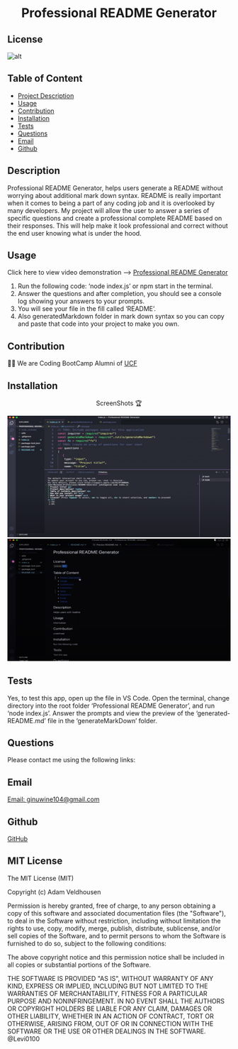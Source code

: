 <h1 align="center"> Professional README Generator </h1>
        
 ## License

![alt](https://img.shields.io/badge/License-MIT-blue)
          
## Table of Content
- [Project Description](#h2-iddescriptiondescriptionh2)
- [Usage](#Usage)
- [Contribution](#Contribution)
- [Installation](#Installation)
- [Tests](#Tests)
- [Questions](#Questions)
- [Email](#Email)
- [Github](#Github)

## Description
Professional README Generator,  helps users generate a README without worrying about additional mark down syntax.
README is really important when it comes to being a part of any coding job and it is overlooked by many developers.
My project will allow the user to answer a series of specific questions and create a professional complete README based on their responses. This will help make it look professional and correct without the end user knowing what is under the hood. 


## Usage  
Click here to view video demonstration --> [Professional README Generator](https://drive.google.com/file/d/1TmM82sxv8Lx4D0sMvx9_O2VCtTFEc_h8/view?usp=sharing)
1. Run the following code: ‘node index.js’ or npm start in the terminal. 
2. Answer the questions and after completion, you should see a console log showing your answers to your prompts. 
3. You will see your file in the fill called ‘README’. 
4. Also generatedMarkdown folder in mark down syntax so you can copy and paste that code into your project to make you own.


## Contribution
👨‍💻 We are Coding BootCamp Alumni of [UCF](https://www.ucf.edu/students/) 

## Installation

<p align="center">ScreenShots 🏆</p>

![Photo1](./images/Node%20ReadMe%20Generator1.png)
![Photo2](./images/Node%20ReadMe%20Generator2.png)


## Tests
Yes, to test this app, open up the file in VS Code. Open the terminal, change directory into the root folder ‘Professional README Generator’, and run ‘node index.js’. Answer the prompts and view the preview of the ‘generated-README.md’ file in the ‘generateMarkDown’ folder.

## Questions

Please contact me using the following links:

## Email
[Email: ginuwine104@gmail.com](ginuwine104@gmail.com)

## Github
[GitHub](https://github.com/jonjon50) 



<h2 id="License">MIT License</h2>
The MIT License (MIT)

Copyright (c) <year> Adam Veldhousen

Permission is hereby granted, free of charge, to any person obtaining a copy
of this software and associated documentation files (the "Software"), to deal
in the Software without restriction, including without limitation the rights
to use, copy, modify, merge, publish, distribute, sublicense, and/or sell
copies of the Software, and to permit persons to whom the Software is
furnished to do so, subject to the following conditions:

The above copyright notice and this permission notice shall be included in
all copies or substantial portions of the Software.

THE SOFTWARE IS PROVIDED "AS IS", WITHOUT WARRANTY OF ANY KIND, EXPRESS OR
IMPLIED, INCLUDING BUT NOT LIMITED TO THE WARRANTIES OF MERCHANTABILITY,
FITNESS FOR A PARTICULAR PURPOSE AND NONINFRINGEMENT. IN NO EVENT SHALL THE
AUTHORS OR COPYRIGHT HOLDERS BE LIABLE FOR ANY CLAIM, DAMAGES OR OTHER
LIABILITY, WHETHER IN AN ACTION OF CONTRACT, TORT OR OTHERWISE, ARISING FROM,
OUT OF OR IN CONNECTION WITH THE SOFTWARE OR THE USE OR OTHER DEALINGS IN
THE SOFTWARE.
@Levi0100
</h5>